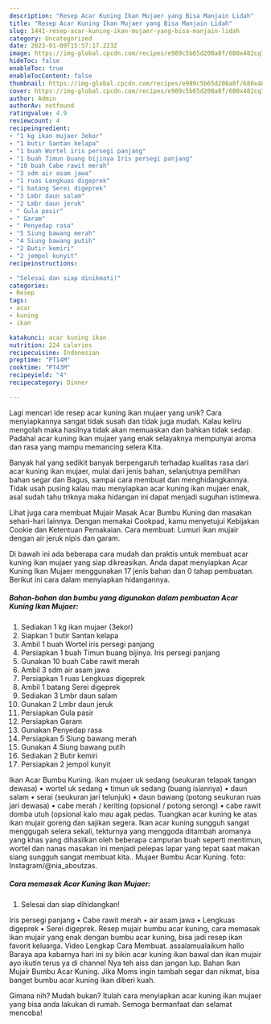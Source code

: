```yaml
---
description: "Resep Acar Kuning Ikan Mujaer yang Bisa Manjain Lidah"
title: "Resep Acar Kuning Ikan Mujaer yang Bisa Manjain Lidah"
slug: 1441-resep-acar-kuning-ikan-mujaer-yang-bisa-manjain-lidah
category: Uncategorized
date: 2023-01-09T15:57:17.223Z
image: https://img-global.cpcdn.com/recipes/e989c5b65d208a8f/680x482cq70/acar-kuning-ikan-mujaer-foto-resep-utama.jpg
hideToc: false
enableToc: true
enableTocContent: false
thumbnail: https://img-global.cpcdn.com/recipes/e989c5b65d208a8f/680x482cq70/acar-kuning-ikan-mujaer-foto-resep-utama.jpg
cover: https://img-global.cpcdn.com/recipes/e989c5b65d208a8f/680x482cq70/acar-kuning-ikan-mujaer-foto-resep-utama.jpg
author: Admin
authorAv: notfound
ratingvalue: 4.9
reviewcount: 4
recipeingredient:
- "1 kg ikan mujaer 3ekor"
- "1 butir Santan kelapa"
- "1 buah Wortel iris persegi panjang"
- "1 buah Timun buang bijinya Iris persegi panjang"
- "10 buah Cabe rawit merah"
- "3 sdm air asam jawa"
- "1 ruas Lengkuas digeprek"
- "1 batang Serei digeprek"
- "3 Lmbr daun salam"
- "2 Lmbr daun jeruk"
- " Gula pasir"
- " Garam"
- " Penyedap rasa"
- "5 Siung bawang merah"
- "4 Siung bawang putih"
- "2 Butir kemiri"
- "2 jempol kunyit"
recipeinstructions:

- "Selesai dan siap dinikmati!"
categories:
- Resep
tags:
- acar
- kuning
- ikan

katakunci: acar kuning ikan 
nutrition: 224 calories
recipecuisine: Indonesian
preptime: "PT14M"
cooktime: "PT43M"
recipeyield: "4"
recipecategory: Dinner

---
```





Lagi mencari ide resep acar kuning ikan mujaer yang unik? Cara menyiapkannya sangat tidak susah dan tidak juga mudah. Kalau keliru mengolah maka hasilnya tidak akan memuaskan dan bahkan tidak sedap. Padahal acar kuning ikan mujaer yang enak selayaknya mempunyai aroma dan rasa yang mampu memancing selera Kita.





Banyak hal yang sedikit banyak berpengaruh terhadap kualitas rasa dari acar kuning ikan mujaer, mulai dari jenis bahan, selanjutnya pemilihan bahan segar dan Bagus, sampai cara membuat dan menghidangkannya. Tidak usah pusing kalau mau menyiapkan acar kuning ikan mujaer enak,      asal sudah tahu triknya maka hidangan ini dapat menjadi suguhan istimewa.














Lihat juga cara membuat Mujair Masak Acar Bumbu Kuning dan masakan sehari-hari lainnya. Dengan memakai Cookpad, kamu menyetujui Kebijakan Cookie dan Ketentuan Pemakaian. Cara membuat: Lumuri ikan mujair dengan air jeruk nipis dan garam.






Di bawah ini ada beberapa cara mudah dan praktis untuk membuat acar kuning ikan mujaer yang siap dikreasikan. Anda dapat menyiapkan Acar Kuning Ikan Mujaer menggunakan 17 jenis bahan dan 0 tahap pembuatan. Berikut ini cara dalam menyiapkan hidangannya.

<!--inarticleads1-->

##### Bahan-bahan dan bumbu yang digunakan dalam pembuatan Acar Kuning Ikan Mujaer:

1. Sediakan 1 kg ikan mujaer (3ekor)
1. Siapkan 1 butir Santan kelapa
1. Ambil 1 buah Wortel iris persegi panjang
1. Persiapkan 1 buah Timun buang bijinya. Iris persegi panjang
1. Gunakan 10 buah Cabe rawit merah
1. Ambil 3 sdm air asam jawa
1. Persiapkan 1 ruas Lengkuas digeprek
1. Ambil 1 batang Serei digeprek
1. Sediakan 3 Lmbr daun salam
1. Gunakan 2 Lmbr daun jeruk
1. Persiapkan  Gula pasir
1. Persiapkan  Garam
1. Gunakan  Penyedap rasa
1. Persiapkan 5 Siung bawang merah
1. Gunakan 4 Siung bawang putih
1. Sediakan 2 Butir kemiri
1. Persiapkan 2 jempol kunyit


Ikan Acar Bumbu Kuning. ikan mujaer uk sedang (seukuran telapak tangan dewasa) • wortel uk sedang • timun uk sedang (buang isiannya) • daun salam • serai (seukuran jari telunjuk) • daun bawang (potong seukuran ruas jari dewasa) • cabe merah / keriting (opsional / potong serong) • cabe rawit domba utuh (opsional kalo mau agak pedas. Tuangkan acar kuning ke atas ikan mujair goreng dan sajikan segera. Ikan acar kuning sungguh sangat menggugah selera sekali, tekturnya yang menggoda ditambah aromanya yang khas yang dihasilkan oleh beberapa campuran buah seperti mentimun, wortel dan nanas masakan ini menjadi pelepas lapar yang tepat saat makan siang sungguh sangat membuat kita.. Mujaer Bumbu Acar Kuning. foto: Instagram/@nia_aboutzas. 

<!--inarticleads2-->

##### Cara memasak Acar Kuning Ikan Mujaer:


1. Selesai dan siap dihidangkan!

Iris persegi panjang • Cabe rawit merah • air asam jawa • Lengkuas digeprek • Serei digeprek. Resep mujair bumbu acar kuning, cara memasak ikan mujair yang enak dengan bumbu acar kuning, bisa jadi resep ikan favorit keluarga. Video Lengkap Cara Membuat. assalamualaikum hallo Baraya apa kabarnya hari ini sy bikin acar kuning ikan bawal dan ikan mujair ayo ikutin terus ya di channel Nya teh aiss dan jangan lup. Bahan Ikan Mujair Bumbu Acar Kuning. Jika Moms ingin tambah segar dan nikmat, bisa banget bumbu acar kuning ikan diberi kuah. 

Gimana nih? Mudah bukan? Itulah cara menyiapkan acar kuning ikan mujaer yang bisa anda lakukan di rumah. Semoga bermanfaat dan selamat mencoba!
